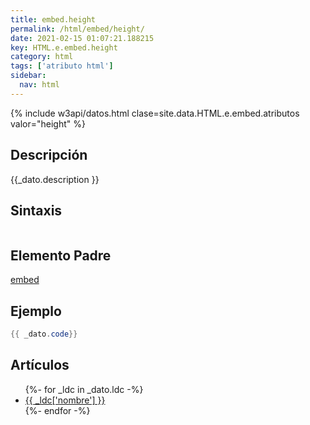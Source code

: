 ```yaml
---
title: embed.height
permalink: /html/embed/height/
date: 2021-02-15 01:07:21.188215
key: HTML.e.embed.height
category: html
tags: ['atributo html']
sidebar: 
  nav: html
---
```


{% include w3api/datos.html clase=site.data.HTML.e.embed.atributos valor="height" %}

## Descripción
{{_dato.description }}

## Sintaxis
~~~html
~~~

## Elemento Padre
[embed](/html/embed/)

## Ejemplo
~~~java
{{ _dato.code}}
~~~

## Artículos
<ul>
{%- for _ldc in _dato.ldc -%}
   <li>
       <a href="{{_ldc['url'] }}">{{ _ldc['nombre'] }}</a>
   </li>
{%- endfor -%}
</ul>
